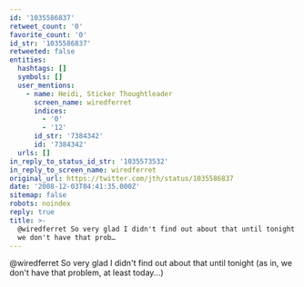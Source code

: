 ```yaml
---
id: '1035586837'
retweet_count: '0'
favorite_count: '0'
id_str: '1035586837'
retweeted: false
entities:
  hashtags: []
  symbols: []
  user_mentions:
    - name: Heidi, Sticker Thoughtleader
      screen_name: wiredferret
      indices:
        - '0'
        - '12'
      id_str: '7384342'
      id: '7384342'
  urls: []
in_reply_to_status_id_str: '1035573532'
in_reply_to_screen_name: wiredferret
original_url: https://twitter.com/jth/status/1035586837
date: '2008-12-03T04:41:35.000Z'
sitemap: false
robots: noindex
reply: true
title: >-
  @wiredferret So very glad I didn't find out about that until tonight (as in,
  we don't have that prob…
---
```


@wiredferret So very glad I didn't find out about that until tonight (as in, we don't have that problem, at least today...)